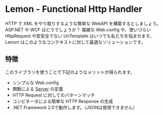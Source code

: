Lemon - Functional Http Handler
===

HTTP で XML をやり取りするような簡単な WebAPI を構築するとしましょう。
ASP.NET や WCF はどうでしょうか？
複雑な Web.config や、使いづらい HttpRequest や型安全でない UriTemplate はいつでも私たちを悩ませます。
Lemon はこのようなコンテキストに対して最適なソリューションです。

特徴
---
このライブラリを使うことで下記のようなメリットが得られます。

* シンプルな Web.config
* 関数による [Server](https://github.com/otf/lemon/blob/master/sample/LemonSample.Code/Server.fs "Server.fs") の定義
* HTTP Request に対してのパターンマッチ
* コンビネータによる簡単な HTTP Response の生成
* .NET Framework 2.0で動作します。（JSONは使用できません）